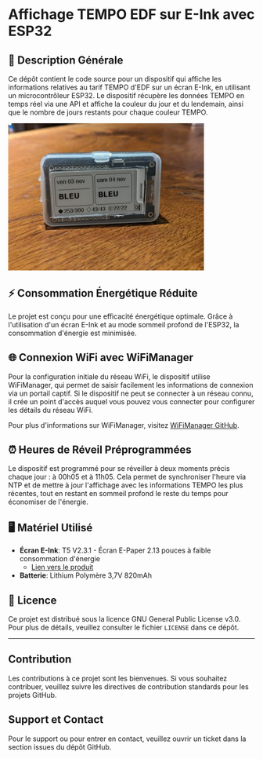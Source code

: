 # Affichage TEMPO EDF sur E-Ink avec ESP32

## 📝 Description Générale

Ce dépôt contient le code source pour un dispositif qui affiche les informations relatives au tarif TEMPO d'EDF sur un écran E-Ink, en utilisant un microcontrôleur ESP32. Le dispositif récupère les données TEMPO en temps réel via une API et affiche la couleur du jour et du lendemain, ainsi que le nombre de jours restants pour chaque couleur TEMPO.

![eTempo Display](doc/eTempo.jpg)

## ⚡ Consommation Énergétique Réduite

Le projet est conçu pour une efficacité énergétique optimale. Grâce à l'utilisation d'un écran E-Ink et au mode sommeil profond de l'ESP32, la consommation d'énergie est minimisée.

## 🌐 Connexion WiFi avec WiFiManager

Pour la configuration initiale du réseau WiFi, le dispositif utilise WiFiManager, qui permet de saisir facilement les informations de connexion via un portail captif. Si le dispositif ne peut se connecter à un réseau connu, il crée un point d'accès auquel vous pouvez vous connecter pour configurer les détails du réseau WiFi.

Pour plus d'informations sur WiFiManager, visitez [WiFiManager GitHub](https://github.com/tzapu/WiFiManager).

## ⏰ Heures de Réveil Préprogrammées

Le dispositif est programmé pour se réveiller à deux moments précis chaque jour : à 00h05 et à 11h05. Cela permet de synchroniser l'heure via NTP et de mettre à jour l'affichage avec les informations TEMPO les plus récentes, tout en restant en sommeil profond le reste du temps pour économiser de l'énergie.

## 🖥️ Matériel Utilisé

- **Écran E-Ink**: T5 V2.3.1 - Écran E-Paper 2.13 pouces à faible consommation d'énergie
  - [Lien vers le produit](https://www.lilygo.cc/products/t5-v2-3-1)
- **Batterie**: Lithium Polymère 3,7V 820mAh

## 📄 Licence

Ce projet est distribué sous la licence GNU General Public License v3.0. Pour plus de détails, veuillez consulter le fichier `LICENSE` dans ce dépôt.

---

## Contribution

Les contributions à ce projet sont les bienvenues. Si vous souhaitez contribuer, veuillez suivre les directives de contribution standards pour les projets GitHub.

## Support et Contact

Pour le support ou pour entrer en contact, veuillez ouvrir un ticket dans la section issues du dépôt GitHub.
